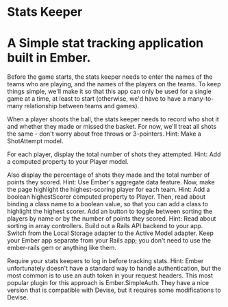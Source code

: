 Stats Keeper
===========

A Simple stat tracking application built in Ember.
===================================================

Before the game starts, the stats keeper needs to enter the names of the teams who are playing, and the names of the players on the teams. To keep things simple, we'll make it so that this app can only be used for a single game at a time, at least to start (otherwise, we'd have to have a many-to-many relationship between teams and games).

When a player shoots the ball, the stats keeper needs to record who shot it and whether they made or missed the basket. For now, we'll treat all shots the same - don't worry about free throws or 3-pointers. Hint: Make a ShotAttempt model.

For each player, display the total number of shots they attempted. Hint: Add a computed property to your Player model.

Also display the percentage of shots they made and the total number of points they scored. Hint: Use Ember's aggregate data feature.
Now, make the page highlight the highest-scoring player for each team. Hint: Add a boolean highestScorer computed property to Player. Then, read about binding a class name to a boolean value, so that you can add a class to highlight the highest scorer.
Add an button to toggle between sorting the players by name or by the number of points they scored. Hint: Read about sorting in array controllers.
Build out a Rails API backend to your app. Switch from the Local Storage adapter to the Active Model adapter. Keep your Ember app separate from your Rails app; you don't need to use the ember-rails gem or anything like them.

Require your stats keepers to log in before tracking stats. Hint: Ember unfortunately doesn't have a standard way to handle authentication, but the most common is to use an auth token in your request headers. This most popular plugin for this approach is Ember.SimpleAuth. They have a nice version that is compatible with Devise, but it requires some modifications to Devise.
